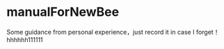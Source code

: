 # manualForNewBee
Some guidance from  personal experience，just record it  in case I forget！
hhhhhh111111
